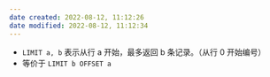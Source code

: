 ```yaml
---
date created: 2022-08-12, 11:12:26
date modified: 2022-08-12, 11:12:34
---
```

- `LIMIT a, b` 表示从行 a 开始，最多返回 b 条记录。（从行 0 开始编号）
- 等价于 `LIMIT b OFFSET a`
